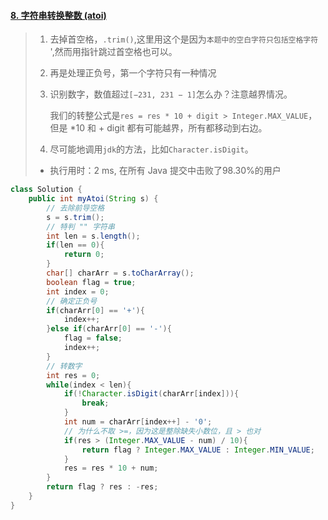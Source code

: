 #### [8. 字符串转换整数 (atoi)](https://leetcode-cn.com/problems/string-to-integer-atoi/)

> 1. 去掉首空格，`.trim()`,这里用这个是因为`本题中的空白字符只包括空格字符 `',然而用指针跳过首空格也可以。
>
> 2. 再是处理正负号，第一个字符只有一种情况
>
> 3. 识别数字，数值超过`[−231, 231 − 1]`怎么办？注意越界情况。
>
>    我们的转整公式是`res = res * 10 + digit > Integer.MAX_VALUE`，但是 *10 和 + digit 都有可能越界，所有都移动到右边。
>
> 4. 尽可能地调用`jdk`的方法，比如`Character.isDigit`。
>
> - 执行用时：2 ms, 在所有 Java 提交中击败了98.30%的用户

```java
class Solution {
    public int myAtoi(String s) {
        // 去除前导空格
        s = s.trim();
        // 特判 "" 字符串
        int len = s.length();
        if(len == 0){
            return 0;
        }
        char[] charArr = s.toCharArray();
        boolean flag = true;
        int index = 0;
        // 确定正负号
        if(charArr[0] == '+'){
            index++;
        }else if(charArr[0] == '-'){
            flag = false;
            index++;
        }
        // 转数字
        int res = 0;
        while(index < len){
            if(!Character.isDigit(charArr[index])){
                break;
            }
            int num = charArr[index++] - '0';
            // 为什么不取 >=，因为这是整除缺失小数位，且 > 也对
            if(res > (Integer.MAX_VALUE - num) / 10){
                return flag ? Integer.MAX_VALUE : Integer.MIN_VALUE;
            }
            res = res * 10 + num;
        }
        return flag ? res : -res;
    }
}
```

